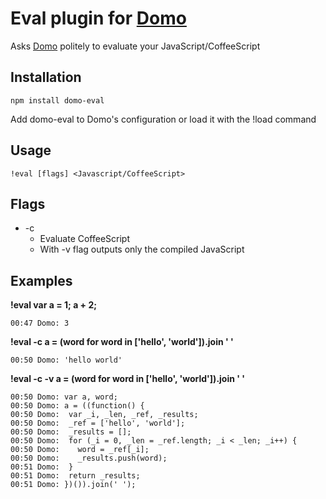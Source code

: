 # Eval plugin for [Domo](https://github.com/rikukissa/domo)

Asks [Domo](https://github.com/rikukissa/domo)
 politely to evaluate your JavaScript/CoffeeScript

## Installation

```
npm install domo-eval
```
Add domo-eval to Domo's configuration or load it with the !load command

## Usage

```
!eval [flags] <Javascript/CoffeeScript>
```
## Flags

* -c
    * Evaluate CoffeeScript
    * With -v flag outputs only the compiled JavaScript

## Examples

**!eval var a = 1; a + 2;**
```
00:47 Domo: 3
```

**!eval -c a = (word for word in ['hello', 'world']).join ' '**
```
00:50 Domo: 'hello world'
```

**!eval -c -v a = (word for word in ['hello', 'world']).join ' '**
```
00:50 Domo: var a, word;
00:50 Domo: a = ((function() {
00:50 Domo:  var _i, _len, _ref, _results;
00:50 Domo:  _ref = ['hello', 'world'];
00:50 Domo:  _results = [];
00:50 Domo:  for (_i = 0, _len = _ref.length; _i < _len; _i++) {
00:50 Domo:    word = _ref[_i];
00:50 Domo:    _results.push(word);
00:51 Domo:  }
00:51 Domo:  return _results;
00:51 Domo: })()).join(' ');

```